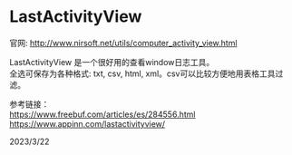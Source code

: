 # LastActivityView

官网: http://www.nirsoft.net/utils/computer_activity_view.html  

LastActivityView 是一个很好用的查看window日志工具。  
全选可保存为各种格式: txt, csv, html, xml。csv可以比较方便地用表格工具过滤。  


参考链接：  
https://www.freebuf.com/articles/es/284556.html  
https://www.appinn.com/lastactivityview/  


2023/3/22  
